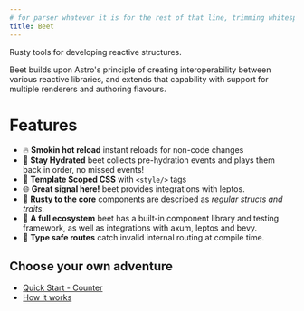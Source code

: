 ```yaml
---
# for parser whatever it is for the rest of that line, trimming whitespace, as a string. people can parse it as they wish later.
title: Beet
---
```


Rusty tools for developing reactive structures.

Beet builds upon Astro's principle of creating interoperability between various reactive libraries, and extends that capability with support for multiple renderers and authoring flavours.

# Features
- 🔥 **Smokin hot reload** instant reloads for non-code changes
- 🌊 **Stay Hydrated** beet collects pre-hydration events and plays them back in order, no missed events!
- 🔭 **Template Scoped CSS** with `<style/>` tags
- 🌐 **Great signal here!** beet provides integrations with leptos.
- 🦀 **Rusty to the core** components are described as *regular structs and traits*.
- 🧪 **A full ecosystem** beet has a built-in component library and testing framework, as well as integrations with axum, leptos and bevy.
- 🔗 **Type safe routes** catch invalid internal routing at compile time.

## Choose your own adventure
- [Quick Start - Counter](./quickstart.md)
- [How it works](./how-it-works.md)